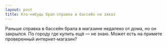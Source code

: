 ```yaml
---
layout: post 
title: Кто-нибудь брал справка в бассейн на заказ 
--- 
```

Раньше справка в бассейн брала в магазине недалеко от дома, но он закрылся. По городу где купить ещё — не знаю. Может есть на примете проверенный интернет-магазин?